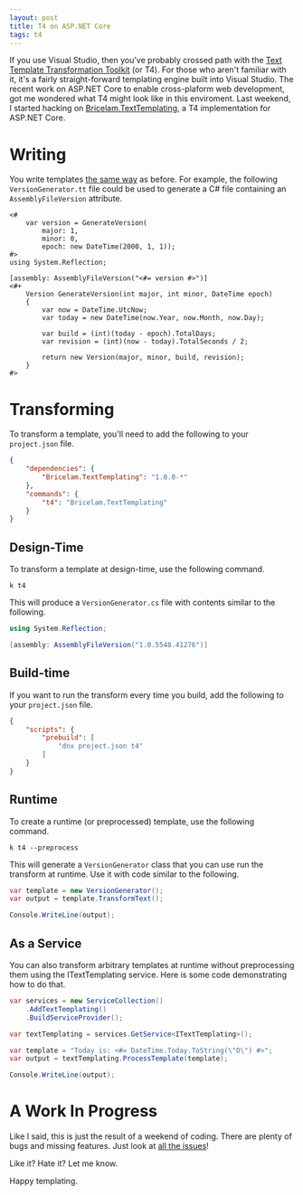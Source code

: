```yaml
---
layout: post
title: T4 on ASP.NET Core
tags: t4
---
```


If you use Visual Studio, then you've probably crossed path with the [Text Template Transformation Toolkit][1] (or T4).
For those who aren't familiar with it, it's a fairly straight-forward templating engine built into Visual Studio. The
recent work on ASP.NET Core to enable cross-plaform web development, got me wondered what T4 might look like in this
enviroment. Last weekend, I started hacking on [Bricelam.TextTemplating][2], a T4 implementation for ASP.NET Core.

Writing
=======
You write templates [the same way][3] as before. For example, the following `VersionGenerator.tt` file could be used to
generate a C# file containing an `AssemblyFileVersion` attribute.

    <#
        var version = GenerateVersion(
            major: 1,
            minor: 0,
            epoch: new DateTime(2000, 1, 1));
    #>
    using System.Reflection;

    [assembly: AssemblyFileVersion("<#= version #>")]
    <#+
        Version GenerateVersion(int major, int minor, DateTime epoch)
        {
            var now = DateTime.UtcNow;
            var today = new DateTime(now.Year, now.Month, now.Day);

            var build = (int)(today - epoch).TotalDays;
            var revision = (int)(now - today).TotalSeconds / 2;

            return new Version(major, minor, build, revision);
        }
    #>

Transforming
============
To transform a template, you'll need to add the following to your `project.json` file.

```json
{
    "dependencies": {
        "Bricelam.TextTemplating": "1.0.0-*"
    },
    "commands": {
        "t4": "Bricelam.TextTemplating"
    }
}
```

Design-Time
-----------
To transform a template at design-time, use the following command.

```
k t4
```

This will produce a `VersionGenerator.cs` file with contents similar to the following.

```csharp
using System.Reflection;

[assembly: AssemblyFileVersion("1.0.5548.41276")]
```

Build-time
----------
If you want to run the transform every time you build, add the following to your `project.json` file.

```json
{
    "scripts": {
        "prebuild": [
            "dnx project.json t4"
        ]
    }
}
```

Runtime
-------
To create a runtime (or preprocessed) template, use the following command.

```
k t4 --preprocess
```

This will generate a `VersionGenerator` class that you can use run the transform at runtime. Use it with code similar to
the following.

```csharp
var template = new VersionGenerator();
var output = template.TransformText();

Console.WriteLine(output);
```

As a Service
------------
You can also transform arbitrary templates at runtime without preprocessing them using the ITextTemplating service. Here
is some code demonstrating how to do that.

```csharp
var services = new ServiceCollection()
    .AddTextTemplating()
    .BuildServiceProvider();

var textTemplating = services.GetService<ITextTemplating>();

var template = "Today is: <#= DateTime.Today.ToString(\"D\") #>";
var output = textTemplating.ProcessTemplate(template);

Console.WriteLine(output);
```

A Work In Progress
==================
Like I said, this is just the result of a weekend of coding. There are plenty of bugs and missing features. Just look
at [all the issues][4]!

Like it? Hate it? Let me know.

Happy templating.


  [1]: https://msdn.microsoft.com/en-us/library/bb126445.aspx
  [2]: https://github.com/bricelam/TextTemplating
  [3]: https://msdn.microsoft.com/en-us/library/bb126478.aspx
  [4]: https://github.com/bricelam/TextTemplating/issues
